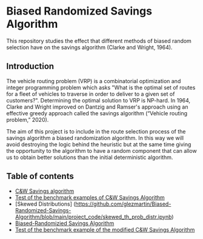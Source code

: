# Biased Randomized Savings Algorithm
This repository studies the effect that different methods of biased random selection have on the savings algorithm (Clarke and Wright, 1964).

## Introduction

The vehicle routing problem (VRP) is a combinatorial optimization and integer programming problem which asks "What is the optimal set of routes for a fleet of vehicles to traverse in order to deliver to a given set of customers?". Determining the optimal solution to VRP is NP-hard. In 1964, Clarke and Wright improved on Dantzig and Ramser's approach using an effective greedy approach called the savings algorithm (“Vehicle routing problem,” 2020).

The aim of this project is to include in the route selection process of the savings algorithm a biased randomization algorithm. In this way we will avoid destroying the logic behind the heuristic but at the same time giving the opportunity to the algorithm to have a random component that can allow us to obtain better solutions than the initial deterministic algorithm.

## Table of contents
* [C&W Savings algorithm](https://github.com/glezmartin/Biased-Randomized-Savings-Algorithm/blob/main/project_code/_savings_algorithm.py)
* [Test of the benchmark examples of C&W Savings Algorithm](https://github.com/glezmartin/Biased-Randomized-Savings-Algorithm/blob/main/project_code/cw_savings_benchmark.ipynb)
* [Skewed Distributions] (https://github.com/glezmartin/Biased-Randomized-Savings-Algorithm/blob/main/project_code/skewed_th_prob_distr.ipynb)
* [Biased-Randomizied Savings Algorithm](https://github.com/glezmartin/Biased-Randomized-Savings-Algorithm/blob/main/project_code/_random_biased_savings.py)
* [Test of the benchmark example of the modified C&W Savings Algorithm](https://github.com/glezmartin/Biased-Randomized-Savings-Algorithm/blob/main/project_code/rb_savings_benchmark.ipynb)
